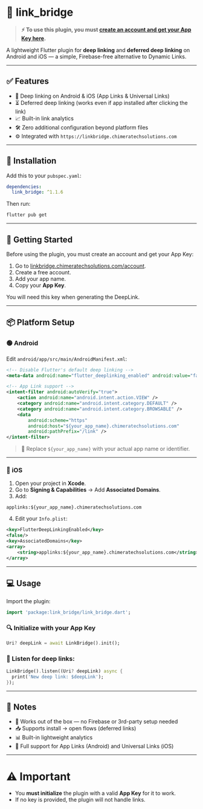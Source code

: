# 🔗 link_bridge

> **⚡ To use this plugin, you must [create an account and get your App Key here](https://linkbridge.chimeratechsolutions.com/account).**

A lightweight Flutter plugin for **deep linking** and **deferred deep linking** on Android and iOS — a simple, Firebase-free alternative to Dynamic Links.

---

## ✅ Features

- 🔗 Deep linking on Android & iOS (App Links & Universal Links)
- ⏳ Deferred deep linking (works even if app installed after clicking the link)
- 📈 Built-in link analytics
- 🛠 Zero additional configuration beyond platform files
- ⚙️ Integrated with `https://linkbridge.chimeratechsolutions.com`

---

## 📲 Installation

Add this to your `pubspec.yaml`:

```yaml
dependencies:
  link_bridge: ^1.1.6
```

Then run:

```bash
flutter pub get
```

---

## 🚀 Getting Started

Before using the plugin, you must create an account and get your App Key:

1. Go to [linkbridge.chimeratechsolutions.com/account](https://linkbridge.chimeratechsolutions.com/account).
2. Create a free account.
3. Add your app name.
4. Copy your **App Key**.

You will need this key when generating the DeepLink.

---

## 📦 Platform Setup

### 🟢 Android

Edit `android/app/src/main/AndroidManifest.xml`:

```xml
<!-- Disable Flutter's default deep linking -->
<meta-data android:name="flutter_deeplinking_enabled" android:value="false" />

<!-- App Link support -->
<intent-filter android:autoVerify="true">
    <action android:name="android.intent.action.VIEW" />
    <category android:name="android.intent.category.DEFAULT" />
    <category android:name="android.intent.category.BROWSABLE" />
    <data
        android:scheme="https"
        android:host="${your_app_name}.chimeratechsolutions.com"
        android:pathPrefix="/link" />
</intent-filter>
```
> 🔔 Replace `${your_app_name}` with your actual app name or identifier.

---

### 🍏 iOS

1. Open your project in **Xcode**.
2. Go to **Signing & Capabilities** → Add **Associated Domains**.
3. Add:

```
applinks:${your_app_name}.chimeratechsolutions.com
```

4. Edit your `Info.plist`:

```xml
<key>FlutterDeepLinkingEnabled</key>
<false/>
<key>AssociatedDomains</key>
<array>
    <string>applinks:${your_app_name}.chimeratechsolutions.com</string>
</array>
```

---

## 💻 Usage

Import the plugin:

```dart
import 'package:link_bridge/link_bridge.dart';
```

### 🔍 Initialize with your App Key

```dart
Uri? deepLink = await LinkBridge().init();
```

### 📡 Listen for deep links:

```dart
LinkBridge().listen((Uri? deepLink) async {
  print('New deep link: $deepLink');
});
```

---

## 📌 Notes

- 🧠 Works out of the box — no Firebase or 3rd-party setup needed
- 📥 Supports install → open flows (deferred links)
- 📊 Built-in lightweight analytics
- 👯 Full support for App Links (Android) and Universal Links (iOS)

---

# ⚠ Important

- You **must initialize** the plugin with a valid **App Key** for it to work.
- If no key is provided, the plugin will not handle links.
